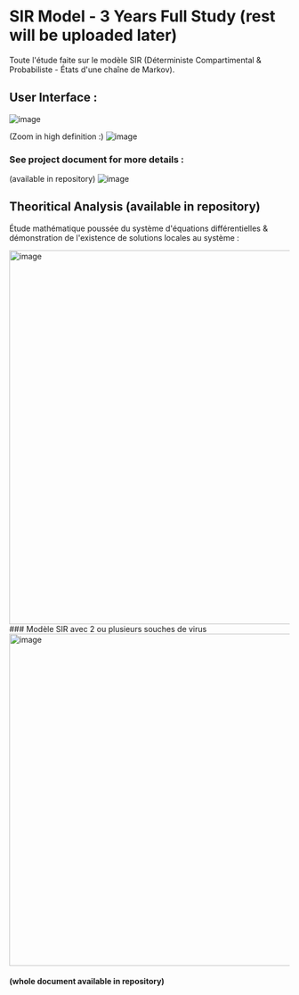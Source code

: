 # SIR Model - 3 Years Full Study (rest will be uploaded later)
Toute l'étude faite sur le modèle SIR (Déterministe Compartimental &amp; Probabiliste - États d'une chaîne de Markov).

## User Interface :
 
 ![image](https://github.com/DidiKongData/SIR-Model-3-Years-Deep-Study/assets/147708254/7e2888fa-7e8e-4d37-8955-fdabd8c0f708)
 
(Zoom in high definition :)
![image](https://github.com/DidiKongData/SIR-Model-3-Years-Deep-Study/assets/147708254/b45565f8-0275-46f9-af12-b46716c4f6ed)

### See project document for more details :
(available in repository)
![image](https://github.com/DidiKongData/SIR-Model-3-Years-Deep-Study/assets/147708254/da9c121e-358a-4b27-b12f-7b59854d72f2)

## Theoritical Analysis (available in repository)
Étude mathématique poussée du système d'équations différentielles & démonstration de l'existence de solutions locales au système :

<img width="671" alt="image" src="https://github.com/DidiKongData/SIR-Model-3-Years-Study/assets/147708254/da0b76f8-3931-446f-a905-e51d42d60b4c">
### Modèle SIR avec 2 ou plusieurs souches de virus
<img width="596" alt="image" src="https://github.com/DidiKongData/SIR-Model-3-Years-Study/assets/147708254/5c10b3df-30b9-45fe-a276-d7ca7839fec7">

#### (whole document available in repository)





